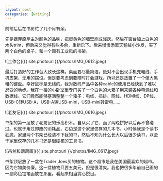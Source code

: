 ```yaml
---
layout: post
categories: [writing]
---
```


前前后后在书房忙了几个月有余。

先是嫌弃原屋主对颜色的品味，把蛋黄色的墙壁刷成浅灰。然后在窗台加上白色的木头trim，但后来又觉得有些多余，重新启下。后来慢慢添置天鹅绒小沙发，买了两个白色的桌子，和一个颇有工业风的书架。

![工作台]({{ site.photourl }}/photos/IMG_0612.jpeg)

最后打造好的工作台大致长这样。桌面要尽量简洁。绝对不会出现手机充电线、手机支架、无用的摆设。但是要考虑到要随时打会游戏，所以还是放置了一个傻大黑粗的键盘。幸好鼠标是无线的。我对数码产品中各种cable的使用已经快到了难以忍受的地步。我在一楼的小卧室里专门买了一个白色的大箱子用来装各种电源线和数据线。它们竟然能够塞满整整一个箱子：电线、插排、网线、HDMI线、DP线、USB-C转USB-A，USB-A转USB-mini，USB-mini转雷电……

![老友记]({{ site.photourl }}/photos/IMG_0616.jpeg)

书架的第一层放了老友记的乐高积木。自从买了它、画了两晚拼好以后再不曾碰过。也属于用过即废的消耗品。右边是这个家里仅存的几本书。小时候我是个读书狂魔，家里两个书架已经装不下我的书，然后不知为什么长大以后很少读书，以至于家里仅存的几本书还是很硬核的工具书。

![吊兰和鹦鹉画]({{ site.photourl }}/photos/IMG_0617.jpeg)

书架顶层放了一盆在Trader Joes买的植物。这个超市是我在美国最喜欢的超市。因为它物美价廉。这一盆植物只要五美元，但是很清爽。我也把很多年前自己画的一副彩色铅笔画放在那里。看起来相当赏心悦目。